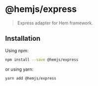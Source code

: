 # @hemjs/express

> Express adapter for Hem framework.

## Installation

Using npm:

```sh
npm install --save @hemjs/express
```

or using yarn:

```sh
yarn add @hemjs/express
```

